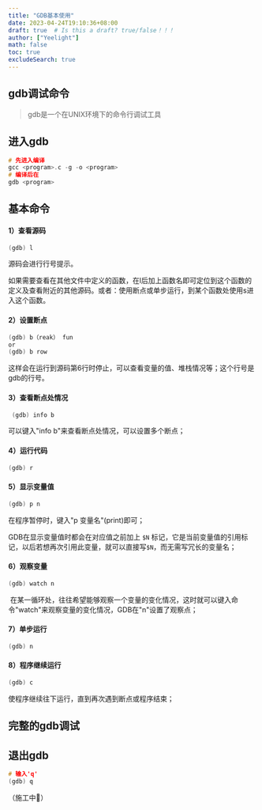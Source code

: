 ```yaml
---
title: "GDB基本使用"
date: 2023-04-24T19:10:36+08:00
draft: true  # Is this a draft? true/false！！！
author: ["Yeelight"]
math: false
toc: true
excludeSearch: true
---
```


## gdb调试命令

> gdb是一个在UNIX环境下的命令行调试工具
<!--more-->

## 进入gdb

```c
# 先进入编译
gcc <program>.c -g -o <program>
# 编译后在
gdb <program>
```

## 基本命令

#### 1）查看源码　　

```c
(gdb) l
```

源码会进行行号提示。

如果需要查看在其他文件中定义的函数，在l后加上函数名即可定位到这个函数的定义及查看附近的其他源码。或者：使用断点或单步运行，到某个函数处使用s进入这个函数。

#### 2）设置断点　　

```c
(gdb) b（reak） fun
or
(gdb) b row
```

这样会在运行到源码第6行时停止，可以查看变量的值、堆栈情况等；这个行号是gdb的行号。

#### 3）查看断点处情况

```c
 (gdb) info b
```

可以键入"info b"来查看断点处情况，可以设置多个断点；

#### 4）运行代码

```c
(gdb) r
```

#### 5）显示变量值

```c
(gdb) p n
```

在程序暂停时，键入"p 变量名"(print)即可；

GDB在显示变量值时都会在对应值之前加上
`$N` 标记，它是当前变量值的引用标记，以后若想再次引用此变量，就可以直接写`$N`，而无需写冗长的变量名；

#### 6）观察变量

```c
(gdb) watch n
```

 在某一循环处，往往希望能够观察一个变量的变化情况，这时就可以键入命令"watch"来观察变量的变化情况，GDB在"n"设置了观察点；

#### 7）单步运行

```c
(gdb) n
```

#### 8）程序继续运行

```c
(gdb) c
```

使程序继续往下运行，直到再次遇到断点或程序结束；

## 完整的gdb调试

## 退出gdb

```c
# 输入'q'
(gdb) q
```

（施工中🚧）
